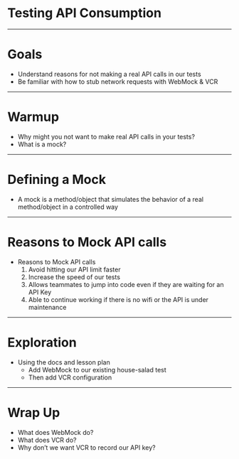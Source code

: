 # Testing API Consumption

---

# Goals

* Understand reasons for not making a real API calls in our tests
* Be familiar with how to stub network requests with WebMock & VCR

---

# Warmup

* Why might you not want to make real API calls in your tests?
* What is a mock?

---

# Defining a Mock

* A mock is a method/object that simulates the behavior of a real method/object in a controlled way

---

# Reasons to Mock API calls

* Reasons to Mock API calls
    1. Avoid hitting our API limit faster
    2. Increase the speed of our tests
    3. Allows teammates to jump into code even if they are waiting for an API Key
    4. Able to continue working if there is no wifi or the API is under maintenance

---

# Exploration

* Using the docs and lesson plan
    * Add WebMock to our existing house-salad test
    * Then add VCR configuration

---

# Wrap Up

* What does WebMock do?
* What does VCR do?
* Why don’t we want VCR to record our API key?
